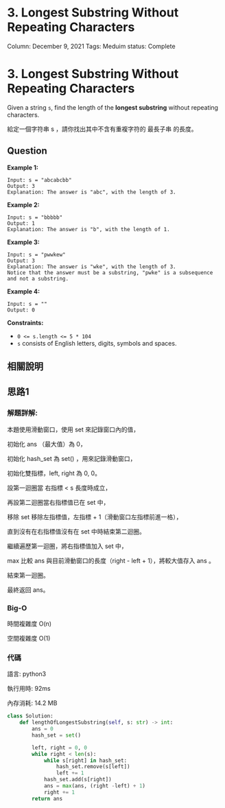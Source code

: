 # 3. Longest Substring Without Repeating Characters

Column: December 9, 2021
Tags: Meduim
status: Complete

# 3. Longest Substring Without Repeating Characters

Given a string `s`, find the length of the **longest substring** without repeating characters.

給定一個字符串 s ，請你找出其中不含有重複字符的 最長子串 的長度。

## Question

**Example 1:**

```
Input: s = "abcabcbb"
Output: 3
Explanation: The answer is "abc", with the length of 3.
```

**Example 2:**

```
Input: s = "bbbbb"
Output: 1
Explanation: The answer is "b", with the length of 1.
```

**Example 3:**

```
Input: s = "pwwkew"
Output: 3
Explanation: The answer is "wke", with the length of 3.
Notice that the answer must be a substring, "pwke" is a subsequence and not a substring.
```

**Example 4:**

```
Input: s = ""
Output: 0
```

**Constraints:**

- `0 <= s.length <= 5 * 104`
- `s` consists of English letters, digits, symbols and spaces.

## 相關說明

## 思路1

### 解題詳解:

本題使用滑動窗口，使用 set 來記錄窗口內的值，

初始化 ans （最大值）為 0，

初始化 hash_set 為 set() ，用來記錄滑動窗口，

初始化雙指標，left, right 為 0, 0。

設第一迴圈當 右指標 < s 長度時成立，

再設第二迴圈當右指標值已在 set 中，

移除 set 移除左指標值，左指標 + 1（滑動窗口左指標前進一格），

直到沒有在右指標值沒有在 set 中時結束第二迴圈。

繼續遍歷第一迴圈，將右指標值加入 set 中，

max 比較 ans 與目前滑動窗口的長度（right - left + 1），將較大值存入 ans 。

結束第一迴圈。

最終返回 ans。

### Big-O

時間複雜度 O(n)

空間複雜度 O(1)

### 代碼

語言: python3

執行用時: 92ms 

內存消耗: 14.2 MB

```python
class Solution:
    def lengthOfLongestSubstring(self, s: str) -> int:
        ans = 0
        hash_set = set()

        left, right = 0, 0
        while right < len(s):
            while s[right] in hash_set:
                hash_set.remove(s[left])
                left += 1
            hash_set.add(s[right])
            ans = max(ans, (right -left) + 1)
            right += 1
        return ans
```